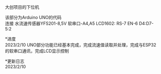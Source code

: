 大创项目的下位机

该部分为Arduino UNO的代码  
连接  水流速传感器YFS201-8,5V   软串口-A4,A5   LCD1602: RS-7 EN-6 D4:D7-5:2

*进度  
2023/2/10  UNO部分功能已经基本完成，完成流速值读取并处理，完成与ESP32的软串口通讯，完成LCD显示控制  

*更新日志  
2023/2/10  
